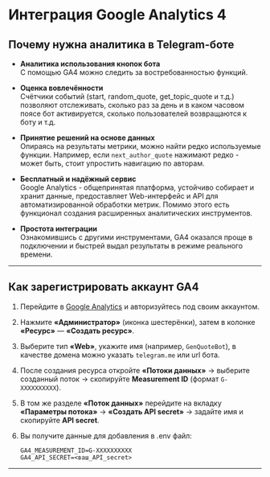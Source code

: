 # Интеграция Google Analytics 4

## Почему нужна аналитика в Telegram-боте

- **Аналитика использования кнопок бота**  
  С помощью GA4 можно следить за востребованностью функций.


- **Оценка вовлечённости**  
  Счётчики событий (start, random_quote, get_topic_quote и т.д.) позволяют отслеживать, сколько раз за день и в каком часовом поясе бот активируется, сколько пользователей возвращаются к боту и т.д.


- **Принятие решений на основе данных**  
  Опираясь на результаты метрики, можно найти редко используемые функции. Например, если `next_author_quote` нажимают редко - может быть, стоит упростить навигацию по авторам.


- **Бесплатный и надёжный сервис**  
  Google Analytics - общепринятая платформа, устойчиво собирает и хранит данные, предоставляет Web-интерфейс и API для автоматизированной обработки метрик. Помимо этого есть функционал создания расширенных аналитических инструментов.


- **Простота интеграции**  
  Ознакомившись с другими инструментами, GA4 оказался проще в подключении и быстрей выдал результаты в режиме реального времени.

---

## Как зарегистрировать аккаунт GA4

1. Перейдите в [Google Analytics](https://analytics.google.com/) и авторизуйтесь под своим аккаунтом. 


2. Нажмите **«Администратор»** (иконка шестерёнки), затем в колонке **«Ресурс»** — **«Создать ресурс»**.


3. Выберите тип **«Web»**, укажите имя (например, `GenQuoteBot`), в качестве домена можно указать `telegram.me` или url бота.


4. После создания ресурса откройте **«Потоки данных»** → выберите созданный поток → скопируйте **Measurement ID** (формат `G-XXXXXXXXXX`).  


5. В том же разделе **«Поток данных»** перейдите на вкладку **«Параметры потока»** → **«Создать API secret»** → задайте имя и скопируйте **API secret**.


6. Вы получите данные для добавления в .env файл:
    ```
    GA4_MEASUREMENT_ID=G-XXXXXXXXXX
    GA4_API_SECRET=<ваш_API_secret>
    ```
---